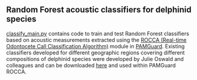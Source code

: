 ## Random Forest acoustic classifiers for delphinid species
[classify_main.py](https://github.com/tristankleyn/which.dolphin/blob/main/rocca/classify_main.py) contains code to train and test Random Forest classifiers based on acoustic measurements extracted using the [ROCCA (Real-time Odontocete Call Classification Algorithm)](https://www.pamguard.org/rocca/rocca.html) module in [PAMGuard](https://www.pamguard.org/). Existing classifiers developed for different geographic regions covering different compositions of delphinid species were developed by Julie Oswald and colleagues and can be downloaded [here](https://www.pamguard.org/rocca/rocca.html) and used within PAMGuard ROCCA.
